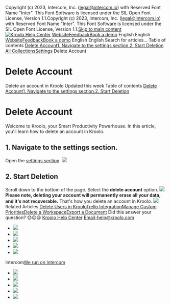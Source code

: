 Copyright (c) 2023, Intercom, Inc. (legal@intercom.io) with Reserved Font Name "Inter". This Font Software is licensed under the SIL Open Font License, Version 1.1.Copyright (c) 2023, Intercom, Inc. (legal@intercom.io) with Reserved Font Name "Inter". This Font Software is licensed under the SIL Open Font License, Version 1.1.[Skip to main content](https://help.kroolo.com/en/articles/11394184-delete-account#main-content)
[![Kroolo Help Center](https://downloads.intercomcdn.com/i/o/h4qkzypg/611116/ee699fbf23fef0f6d8d4f666d84c/37cdcedd14003d8fdcfdeda0a05c09cb)](https://help.kroolo.com/en/)
[Website](https://kroolo.com/)[Feedback](https://kroolo.featurebase.app/)[Book a demo](https://kroolo.com/book-demo)
English
English
[Website](https://kroolo.com/)[Feedback](https://kroolo.featurebase.app/)[Book a demo](https://kroolo.com/book-demo)
English
English
Search for articles...
Table of contents
[Delete Account](https://help.kroolo.com/en/articles/11394184-delete-account#h_cc23d86179)[1. Navigate to the settings section.](https://help.kroolo.com/en/articles/11394184-delete-account#h_7bb1c3115b)[2. Start Deletion](https://help.kroolo.com/en/articles/11394184-delete-account#h_8f020ae722)
[All Collections](https://help.kroolo.com/en/)[Settings](https://help.kroolo.com/en/collections/10446517-settings)
Delete Account
# Delete Account
Delete an account in Kroolo
Updated this week
Table of contents
[Delete Account](https://help.kroolo.com/en/articles/11394184-delete-account#h_cc23d86179)[1. Navigate to the settings section.](https://help.kroolo.com/en/articles/11394184-delete-account#h_7bb1c3115b)[2. Start Deletion](https://help.kroolo.com/en/articles/11394184-delete-account#h_8f020ae722)
# Delete Account
Welcome to Kroolo, your Smart Productivity Powerhouse. In this article, you'll learn how to delete an account in Kroolo.
## **1.** Navigate to the **settings** section.
Open the [settings section](https://help.kroolo.com/en/collections/10446517-settings).
[![](https://downloads.intercomcdn.com/i/o/h4qkzypg/1527271077/2e3c7c92d53f6aa6cf16361283a8/19d7c520-7bad-44d9-8232-b4634c5ed251.png?expires=1747842300&signature=632a1fd4d429dd9f616dd2ef9516bb9a708d0fec4c2bb8c2b33a337f8508efea&req=dSUlEct5nIFYXvMW1HO4zZJt5HcgiaIORA5KgxhYeRcMtfgQ99pL%2FMo7N4OA%0AKyu2F%2BS0pBkT0YJpJG8%3D%0A)](https://downloads.intercomcdn.com/i/o/h4qkzypg/1527271077/2e3c7c92d53f6aa6cf16361283a8/19d7c520-7bad-44d9-8232-b4634c5ed251.png?expires=1747842300&signature=632a1fd4d429dd9f616dd2ef9516bb9a708d0fec4c2bb8c2b33a337f8508efea&req=dSUlEct5nIFYXvMW1HO4zZJt5HcgiaIORA5KgxhYeRcMtfgQ99pL%2FMo7N4OA%0AKyu2F%2BS0pBkT0YJpJG8%3D%0A)
## **2. Start Deletion**
Scroll down to the bottom of the page. Select the **delete account** option.
[![](https://downloads.intercomcdn.com/i/o/h4qkzypg/1527271076/ae04b396b1ccbfb72ea2fc767610/01ecb7ac-34f5-4a0c-ab5f-7ad2d000bc04.png?expires=1747842300&signature=c5c9fb79056956fdc67055c4fca59c0f858c985231ae177f1b39febb0bbb62e2&req=dSUlEct5nIFYX%2FMW1HO4zYxNO%2F5PNEmLbmwbRcoim4hEVFKhynUvq%2BJyPN9v%0Aa9lW%2FIY7nI3YDNSv1jE%3D%0A)](https://downloads.intercomcdn.com/i/o/h4qkzypg/1527271076/ae04b396b1ccbfb72ea2fc767610/01ecb7ac-34f5-4a0c-ab5f-7ad2d000bc04.png?expires=1747842300&signature=c5c9fb79056956fdc67055c4fca59c0f858c985231ae177f1b39febb0bbb62e2&req=dSUlEct5nIFYX%2FMW1HO4zYxNO%2F5PNEmLbmwbRcoim4hEVFKhynUvq%2BJyPN9v%0Aa9lW%2FIY7nI3YDNSv1jE%3D%0A)
**Please note, deleting your account will permanently erase all your data, and it's not recoverable.**
That's how you delete an account in Kroolo.
[![](https://downloads.intercomcdn.com/i/o/h4qkzypg/1527279729/2b854963a01975f4aae70b84faeb/cta+2.png?expires=1747842300&signature=67435e0b3e1321efbb100f74dcd8ad3954a65c44d66ff6a84a5b891922ceeb3b&req=dSUlEct5lIZdUPMW1HO4zc4AitNWfIU6LnpxGuc7TiB2ejzJbjK1B4Q4Jjbp%0AaTmKaCNcVtUFLbPBYx0%3D%0A)](https://kroolo.com/)
Related Articles
[Delete Users in Kroolo](https://help.kroolo.com/en/articles/9895539-delete-users-in-kroolo)[Trello Integration](https://help.kroolo.com/en/articles/9996041-trello-integration)[Manage Custom Priorities](https://help.kroolo.com/en/articles/10045142-manage-custom-priorities)[Delete a Workspace](https://help.kroolo.com/en/articles/10095392-delete-a-workspace)[Export a Document](https://help.kroolo.com/en/articles/10288549-export-a-document)
Did this answer your question?
😞😐😃
[Kroolo Help Center](https://help.kroolo.com/en/)
Email-help@kroolo.com
  * [![](https://intercom.help/kroolo/assets/svg/icon:social-facebook/FFFFFF)](https://www.facebook.com/profile.php?id=61553808299270)
  * [![](https://intercom.help/kroolo/assets/svg/icon:social-linkedin/FFFFFF)](https://www.linkedin.com/company/getkroolo)
  * [![](https://intercom.help/kroolo/assets/svg/icon:social-instagram/FFFFFF)](https://www.instagram.com/getkroolo)
  * [![](https://intercom.help/kroolo/assets/svg/icon:social-youtube/FFFFFF)](https://www.youtube.com/@getkroolo/featured)
  * [![](https://intercom.help/kroolo/assets/svg/icon:social-twitter-x/FFFFFF)](https://www.twitter.com/getkroolo)


Intercom[We run on Intercom](https://www.intercom.com/intercom-link?company=Kroolo&solution=customer-support&utm_campaign=intercom-link&utm_content=We+run+on+Intercom&utm_medium=help-center&utm_referrer=https%3A%2F%2Fhelp.kroolo.com%2Fen%2Farticles%2F11394184-delete-account&utm_source=desktop-web)
  * [![](https://intercom.help/kroolo/assets/svg/icon:social-facebook/FFFFFF)](https://www.facebook.com/profile.php?id=61553808299270)
  * [![](https://intercom.help/kroolo/assets/svg/icon:social-linkedin/FFFFFF)](https://www.linkedin.com/company/getkroolo)
  * [![](https://intercom.help/kroolo/assets/svg/icon:social-instagram/FFFFFF)](https://www.instagram.com/getkroolo)
  * [![](https://intercom.help/kroolo/assets/svg/icon:social-youtube/FFFFFF)](https://www.youtube.com/@getkroolo/featured)
  * [![](https://intercom.help/kroolo/assets/svg/icon:social-twitter-x/FFFFFF)](https://www.twitter.com/getkroolo)


